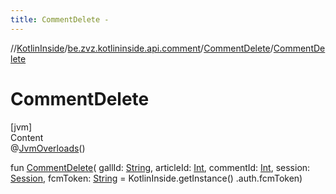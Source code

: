 ```yaml
---
title: CommentDelete -
---
```

//[KotlinInside](../../index.md)/[be.zvz.kotlininside.api.comment](../index.md)/[CommentDelete](index.md)/[CommentDelete](-comment-delete.md)



# CommentDelete  
[jvm]  
Content  
@[JvmOverloads](https://kotlinlang.org/api/latest/jvm/stdlib/kotlin.jvm/-jvm-overloads/index.html)()

fun [CommentDelete](-comment-delete.md)(
gallId: [String](https://kotlinlang.org/api/latest/jvm/stdlib/kotlin/-string/index.html),
articleId: [Int](https://kotlinlang.org/api/latest/jvm/stdlib/kotlin/-int/index.html),
commentId: [Int](https://kotlinlang.org/api/latest/jvm/stdlib/kotlin/-int/index.html),
session: [Session](../../be.zvz.kotlininside.session/-session/index.md),
fcmToken: [String](https://kotlinlang.org/api/latest/jvm/stdlib/kotlin/-string/index.html) = KotlinInside.getInstance()
.auth.fcmToken)  



